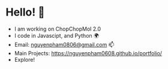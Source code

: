 <h1>Hello! 🚀</h1>

- I am working on ChopChopMol 2.0
- I code in Javascipt, and Python 🌍
- Email: nguyenpham0806@gmail.com 📫
- Main Projects: https://nguyenpham0608.github.io/portfolio/
- Explore!

